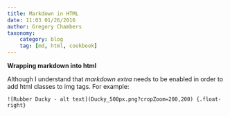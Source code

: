 ```yaml
---
title: Markdown in HTML
date: 11:03 01/26/2016
author: Gregory Chambers
taxonomy:
    category: blog
    tag: [md, html, cookbook]
---
```


**Wrapping markdown into html**

Although I understand that *markdown extra* needs to be enabled in order to add html classes to img tags. For example:

```
![Rubber Ducky - alt text](Ducky_500px.png?cropZoom=200,200) {.float-right}
```

